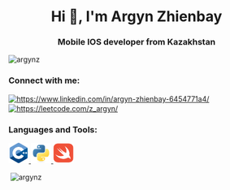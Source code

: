 <h1 align="center">Hi 👋, I'm Argyn Zhienbay</h1>
<h3 align="center">Mobile IOS developer from Kazakhstan</h3>

<p align="left"> <img src="https://komarev.com/ghpvc/?username=argynz&label=Profile%20views&color=0e75b6&style=flat" alt="argynz" /> </p>

<h3 align="left">Connect with me:</h3>
<p align="left">
<a href="https://linkedin.com/in/https://www.linkedin.com/in/argyn-zhienbay-6454771a4/" target="blank"><img align="center" src="https://raw.githubusercontent.com/rahuldkjain/github-profile-readme-generator/master/src/images/icons/Social/linked-in-alt.svg" alt="https://www.linkedin.com/in/argyn-zhienbay-6454771a4/" height="30" width="40" /></a>
<a href="https://www.leetcode.com/https://leetcode.com/z_argyn/" target="blank"><img align="center" src="https://raw.githubusercontent.com/rahuldkjain/github-profile-readme-generator/master/src/images/icons/Social/leet-code.svg" alt="https://leetcode.com/z_argyn/" height="30" width="40" /></a>
</p>

<h3 align="left">Languages and Tools:</h3>
<p align="left"> <a href="https://www.w3schools.com/cpp/" target="_blank" rel="noreferrer"> <img src="https://raw.githubusercontent.com/devicons/devicon/master/icons/cplusplus/cplusplus-original.svg" alt="cplusplus" width="40" height="40"/> </a> <a href="https://www.python.org" target="_blank" rel="noreferrer"> <img src="https://raw.githubusercontent.com/devicons/devicon/master/icons/python/python-original.svg" alt="python" width="40" height="40"/> </a> <a href="https://developer.apple.com/swift/" target="_blank" rel="noreferrer"> <img src="https://raw.githubusercontent.com/devicons/devicon/master/icons/swift/swift-original.svg" alt="swift" width="40" height="40"/> </a> </p>

<p>&nbsp;<img align="center" src="https://github-readme-stats.vercel.app/api?username=argynz&show_icons=true&locale=en" alt="argynz" /></p>
